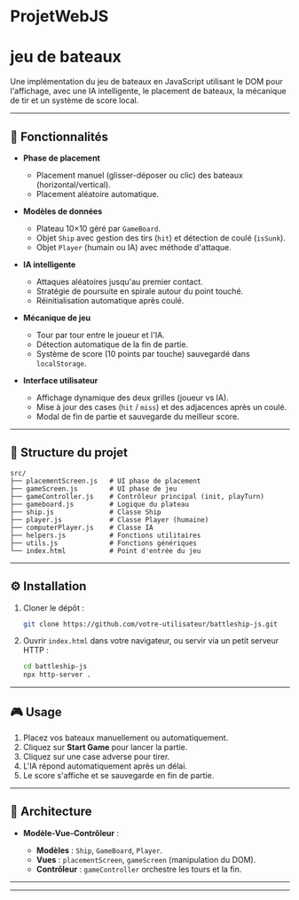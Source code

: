 # ProjetWebJS
# jeu de bateaux

Une implémentation du jeu de bateaux en JavaScript utilisant le DOM pour l'affichage, avec une IA intelligente, le placement de bateaux, la mécanique de tir et un système de score local.

---

## 🚀 Fonctionnalités

* **Phase de placement**

  * Placement manuel (glisser-déposer ou clic) des bateaux (horizontal/vertical).
  * Placement aléatoire automatique.

* **Modèles de données**

  * Plateau 10×10 géré par `GameBoard`.
  * Objet `Ship` avec gestion des tirs (`hit`) et détection de coulé (`isSunk`).
  * Objet `Player` (humain ou IA) avec méthode d'attaque.

* **IA intelligente**

  * Attaques aléatoires jusqu'au premier contact.
  * Stratégie de poursuite en spirale autour du point touché.
  * Réinitialisation automatique après coulé.

* **Mécanique de jeu**

  * Tour par tour entre le joueur et l'IA.
  * Détection automatique de la fin de partie.
  * Système de score (10 points par touche) sauvegardé dans `localStorage`.

* **Interface utilisateur**

  * Affichage dynamique des deux grilles (joueur vs IA).
  * Mise à jour des cases (`hit` / `miss`) et des adjacences après un coulé.
  * Modal de fin de partie et sauvegarde du meilleur score.

---

## 📁 Structure du projet

```text
src/
├── placementScreen.js   # UI phase de placement
├── gameScreen.js        # UI phase de jeu
├── gameController.js    # Contrôleur principal (init, playTurn)
├── gameboard.js         # Logique du plateau
├── ship.js              # Classe Ship
├── player.js            # Classe Player (humaine)
├── computerPlayer.js    # Classe IA
├── helpers.js           # Fonctions utilitaires
├── utils.js             # Fonctions génériques
└── index.html           # Point d'entrée du jeu
```

---

## ⚙️ Installation

1. Cloner le dépôt :

   ```bash
   git clone https://github.com/votre-utilisateur/battleship-js.git
   ```
2. Ouvrir `index.html` dans votre navigateur, ou servir via un petit serveur HTTP :

   ```bash
   cd battleship-js
   npx http-server .
   ```

---

## 🎮 Usage

1. Placez vos bateaux manuellement ou automatiquement.
2. Cliquez sur **Start Game** pour lancer la partie.
3. Cliquez sur une case adverse pour tirer.
4. L'IA répond automatiquement après un délai.
5. Le score s'affiche et se sauvegarde en fin de partie.

---

## 🧩 Architecture

* **Modèle-Vue-Contrôleur** :

  * **Modèles** : `Ship`, `GameBoard`, `Player`.
  * **Vues** : `placementScreen`, `gameScreen` (manipulation du DOM).
  * **Contrôleur** : `gameController` orchestre les tours et la fin.

---

---
